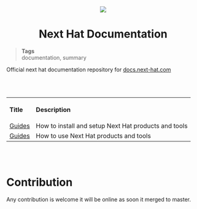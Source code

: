 <div align="center">
  <img src="https://download.next-hat.com/ressources/images/logo.png" >
  <h1>Next Hat Documentation</h1>
</div>

<blockquote class="tags">
 <strong>Tags</strong>
 </br>
 <span id="nxtmdoc-meta-keywords">
  documentation, summary
 </span>
</blockquote>

Official next hat documentation repository for [docs.next-hat.com](https://docs.next-hat.com)

</br>
</br>

<table>
  <tr>
    <th align="left">
      <img class="nxtmdoc-delete" height="1" />
      <p>Title</p>
    </th>
    <th align="left">
      <img class="nxtmdoc-delete" height="1" />
      <p>Description</p>
    </th>
  </tr>
  <tr>
    <td>
      <a href="./setups/">Guides</a>
    </td>
    <td>
      How to install and setup Next Hat products and tools
    </td>
  </tr>
  <tr>
    <td>
      <a href="./guides/">Guides</a>
    </td>
    <td>
      How to use Next Hat products and tools
    </td>
  </tr>
</table>

</br>
</br>

# Contribution
Any contribution is welcome it will be online as soon it merged to master.
